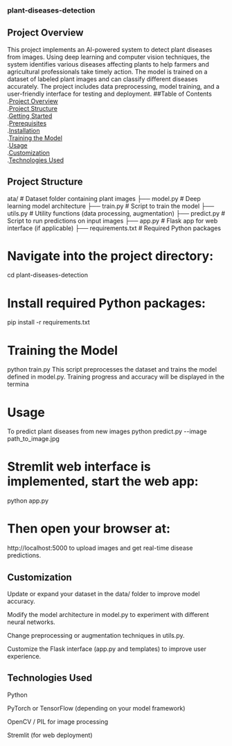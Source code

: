 ### plant-diseases-detection
## Project Overview
This project implements an AI-powered system to detect plant diseases from images. Using deep learning and computer vision techniques, the system identifies various diseases affecting plants to help farmers and agricultural professionals take timely action.
The model is trained on a dataset of labeled plant images and can classify different diseases accurately. The project includes data preprocessing, model training, and a user-friendly interface for testing and deployment.
##Table of Contents
.[Project Overview](#project-overview)  
.[Project Structure](#project-structure)  
.[Getting Started](#getting-started)  
.[Prerequisites](#prerequisites)  
.[Installation](#installation)  
.[Training the Model](#training-the-model)  
.[Usage](#usage)  
.[Customization](#customization)  
.[Technologies Used](#technologies-used)  
## Project Structure
ata/ # Dataset folder containing plant images
├── model.py # Deep learning model architecture
├── train.py # Script to train the model
├── utils.py # Utility functions (data processing, augmentation)
├── predict.py # Script to run predictions on input images
├── app.py # Flask app for web interface (if applicable)
├── requirements.txt # Required Python packages

# Navigate into the project directory:
cd plant-diseases-detection
# Install required Python packages:
pip install -r requirements.txt
# Training the Model
python train.py
This script preprocesses the dataset and trains the model defined in model.py. Training progress and accuracy will be displayed in the termina
# Usage
To predict plant diseases from new images
python predict.py --image path_to_image.jpg
# Stremlit web interface is implemented, start the web app:
python app.py
# Then open your browser at:
http://localhost:5000
to upload images and get real-time disease predictions.

## Customization
Update or expand your dataset in the data/ folder to improve model accuracy.

Modify the model architecture in model.py to experiment with different neural networks.

Change preprocessing or augmentation techniques in utils.py.

Customize the Flask interface (app.py and templates) to improve user experience.
## Technologies Used
Python

PyTorch or TensorFlow (depending on your model framework)

OpenCV / PIL for image processing

Stremlit (for web deployment)


